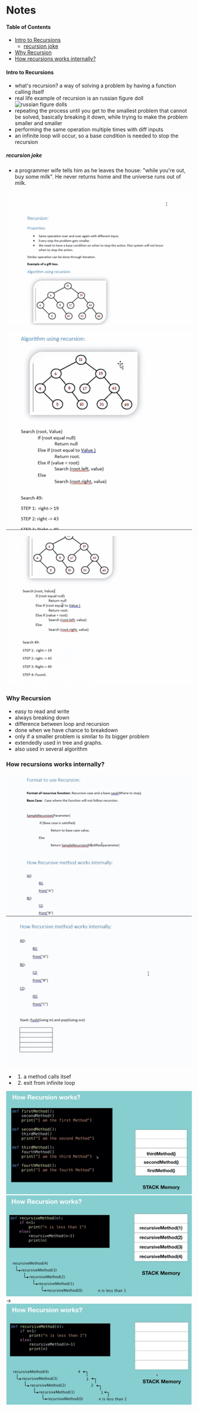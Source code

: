 # Notes

#### Table of Contents

- [Intro to Recursions](#intro)
  - [recursion joke](#jokes)
- [Why Recursion](#whyRecursion)
- [How recursions works internally?](#howRecursions)

#### Intro to Recursions

- what's recursion? a way of solving a problem by having a function calling itself
- real life example of recursion is an russian figure doll
  ![russian figure dolls](https://www.macalester.edu/russian/wp-content/uploads/sites/49/2013/08/matryoshka646.jpg)
- repeating the process until you get to the smallest problem that cannot be solved, basically breaking it down, while trying to make the problem smaller and smaller
- performing the same operation multiple times with diff inputs
- an infinite loop will occur, so a base condition is needed to stop the recursion

##### recursion joke

- a programmer wife tells him as he leaves the house: "while you're out, buy some milk". He never returns home and the universe runs out of milk.

![notes on recursion](/assets/recursion.jpg)

![notes on recursion](/assets/recursion2.jpg)

![notes on recursion](/assets/recursion3.jpg)

### Why Recursion

- easy to read and write
- always breaking down
- difference between loop and recursion
- done when we have chance to breakdown
- only if a smaller problem is similar to its bigger problem
- extendedly used in tree and graphs.
- also used in several algorithm

### How recursions works internally?

![notes on recursion](/assets/recursion4.jpg)
![notes on recursion](/assets/recursion5.jpg)

- 1.  a method calls itsef
- 2.  exit from infinite loop

![notes on recursion](/assets/recursion6.jpg)
![notes on recursion](/assets/recursion7.jpg)->
![notes on recursion](/assets/recursion8.jpg)
